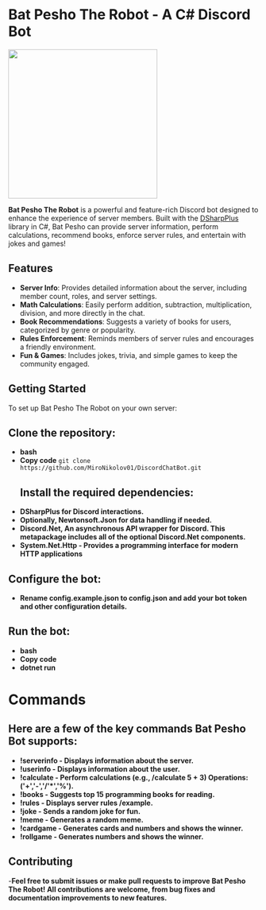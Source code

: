 # Bat Pesho The Robot - A C# Discord Bot

<img src="https://imgur.com/e45wQ7j.png)" width="300" />

**Bat Pesho The Robot** is a powerful and feature-rich Discord bot designed to enhance the experience of server members. Built with the [DSharpPlus](https://github.com/DSharpPlus/DSharpPlus) library in C#, Bat Pesho can provide server information, perform calculations, recommend books, enforce server rules, and entertain with jokes and games!

## Features

- **Server Info**: Provides detailed information about the server, including member count, roles, and server settings.
- **Math Calculations**: Easily perform addition, subtraction, multiplication, division, and more directly in the chat.
- **Book Recommendations**: Suggests a variety of books for users, categorized by genre or popularity.
- **Rules Enforcement**: Reminds members of server rules and encourages a friendly environment.
- **Fun & Games**: Includes jokes, trivia, and simple games to keep the community engaged.

## Getting Started
To set up Bat Pesho The Robot on your own server:

## Clone the repository:
- **bash**
- **Copy code**
```git clone https://github.com/MiroNikolov01/DiscordChatBot.git ```
  ## Install the required dependencies:
- **DSharpPlus for Discord interactions.**
- **Optionally, Newtonsoft.Json for data handling if needed.**
- **Discord.Net, An asynchronous API wrapper for Discord. This metapackage includes all of the optional Discord.Net components.**
- **System.Net.Http - Provides a programming interface for modern HTTP applications**
## Configure the bot:
- **Rename config.example.json to config.json and add your bot token and other configuration details.**
## Run the bot:
- **bash**
- **Copy code**
- **dotnet run**

# Commands
## Here are a few of the key commands Bat Pesho Bot supports:

- **!serverinfo - Displays information about the server.**
- **!userinfo - Displays information about the user.**
- **!calculate <operation> - Perform calculations (e.g., /calculate 5 + 3) Operations:('+','-','/'*','%').**
- **!books - Suggests top 15 programming books for reading.**
- **!rules - Displays server rules /example.**
- **!joke - Sends a random joke for fun.**
- **!meme - Generates a random meme.**
- **!cardgame - Generates cards and numbers and shows the winner.**
- **!rollgame - Generates numbers and shows the winner.**

## Contributing
-**Feel free to submit issues or make pull requests to improve Bat Pesho The Robot! All contributions are welcome, from bug fixes and documentation improvements to new features.**
